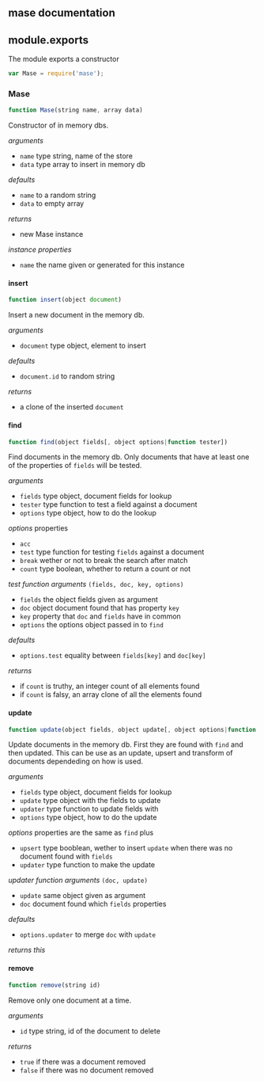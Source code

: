 ## mase documentation

## module.exports

The module exports a constructor

```js
var Mase = require('mase');
```

### Mase

```js
function Mase(string name, array data)
```
Constructor of in memory dbs.

_arguments_
- `name` type string, name of the store
- `data` type array to insert in memory db

_defaults_
- `name` to a random string
- `data` to empty array

_returns_
- new Mase instance

_instance properties_
- `name` the name given or generated for this instance

#### insert

```js
function insert(object document)
```
Insert a new document in the memory db.

_arguments_
 - `document` type object, element to insert

_defaults_
 - `document.id` to random string

_returns_
 - a clone of the inserted `document`


#### find

```js
function find(object fields[, object options|function tester])
```
Find documents in the memory db. Only documents that
have at least one of the properties of `fields` will be tested.

_arguments_
 - `fields` type object, document fields for lookup
 - `tester` type function to test a field against a document
 - `options` type object, how to do the lookup

_options_ properties
 - `acc`
 - `test` type function for testing `fields` against a document
 - `break` wether or not to break the search after match
 - `count` type boolean, whether to return a count or not

_test function arguments_ `(fields, doc, key, options)`
 - `fields` the object fields given as argument
 - `doc` object document found that has property `key`
 - `key` property that `doc` and `fields` have in common
 - `options` the options object passed in to `find`

_defaults_
- `options.test` equality between `fields[key]` and `doc[key]`

_returns_
 - if `count` is truthy, an integer count of all elements found
 - if `count` is falsy, an array clone of all the elements found


#### update

```js
function update(object fields, object update[, object options|function updater])
```
Update documents in the memory db. First they are found with
 `find` and then updated. This can be use as an update,
upsert and transform of documents dependeding on how is used.

_arguments_
 - `fields` type object, document fields for lookup
 - `update` type object with the fields to update
 - `updater` type function to update fields with
 - `options` type object, how to do the update

_options_ properties are the same as `find` plus
 - `upsert` type booblean, wether to insert `update` when
 there was no document found with `fields`
 - `updater` type function to make the update


_updater function arguments_ `(doc, update)`
 - `update` same object given as argument
 - `doc` document found which `fields` properties

_defaults_
- `options.updater` to merge `doc` with `update`

_returns this_


#### remove

```js
function remove(string id)
```
Remove only one document at a time.

_arguments_
 - `id` type string, id of the document to delete

_returns_
 - `true` if there was a document removed
 - `false` if there was no document removed
